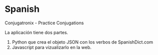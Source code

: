 # Spanish
Conjugatronix - Practice Conjugations


La aplicación tiene dos partes.

1. Python que crea el objeto JSON con los verbos de SpanishDict.com
2. Javascript para vizualizarlo en la web. 


